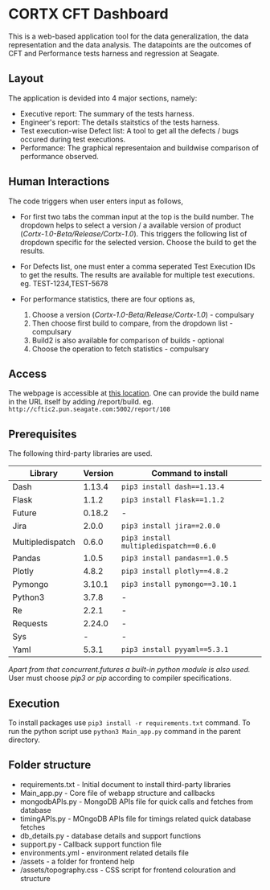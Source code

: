 # CORTX CFT Dashboard
This is a web-based application tool for the data generalization, the data representation and the data analysis. 
The datapoints are the outcomes of CFT and Performance tests harness and regression at Seagate.

## Layout
The application is devided into 4 major sections, namely:
- Executive report: The summary of the tests harness.
- Engineer's report: The details staitstics of the tests harness.
- Test execution-wise Defect list: A tool to get all the defects / bugs occured during test executions.
- Performance: The graphical representaion and buildwise comparison of performance observed.

## Human Interactions
The code triggers when user enters input as follows,
- For first two tabs the comman input at the top is the build number.
	The dropdown helps to select a version / a available version of product (*Cortx-1.0-Beta/Release/Cortx-1.0*).
	This triggers the following list of dropdown specific for the selected version.
	Choose the build to get the results.
	
- For Defects list, one must enter a comma seperated Test Execution IDs to get the results.
	The results are available for multiple test executions.
	eg. TEST-1234,TEST-5678

- For performance statistics, there are four options as,
	1. Choose a version (*Cortx-1.0-Beta/Release/Cortx-1.0*) - compulsary
	2. Then choose first build to compare, from the dropdown list - compulsary
	3. Build2 is also available for comparison of builds - optional
	4. Choose the operation to fetch statistics - compulsary

## Access
The webpage is accessible at [this location](http://cftic2.pun.seagate.com:5002/). 
One can provide the build name in the URL itself by adding /report/build. 
eg. `http://cftic2.pun.seagate.com:5002/report/108`

## Prerequisites
The following third-party libraries are used.

| Library | Version | Command to install |
| ----------- | ----------- | ----------- |
| Dash 	| 1.13.4 | `pip3 install dash==1.13.4` |
| Flask | 1.1.2 | `pip3 install Flask==1.1.2` |
| Future | 0.18.2 | - |
| Jira | 2.0.0 | `pip3 install jira==2.0.0` |
| Multipledispatch | 0.6.0 | `pip3 install multipledispatch==0.6.0` |
| Pandas | 1.0.5 | `pip3 install pandas==1.0.5` |
| Plotly | 4.8.2 | `pip3 install plotly==4.8.2` |
| Pymongo | 3.10.1 | `pip3 install pymongo==3.10.1` |
| Python3 | 3.7.8 | - |
| Re | 2.2.1 | - |
| Requests | 2.24.0 | - |
| Sys | - | - |
| Yaml | 5.3.1 | `pip3 install pyyaml==5.3.1` |

*Apart from that concurrent.futures a built-in python module is also used.*
User must choose *pip3 or pip* according to compiler specifications.

## Execution
To install packages use `pip3 install -r requirements.txt` command.
To run the python script use `python3 Main_app.py` command in the parent directory.

## Folder structure
- requirements.txt - Initial document to install third-party libraries
- Main_app.py - Core file of webapp structure and callbacks
- mongodbAPIs.py - MongoDB APIs file for quick calls and fetches from database
- timingAPIs.py - MOngoDB APIs file for timings related quick database fetches
- db_details.py - database details and support functions
- support.py - Callback support function file
- environments.yml - environment related details file
- /assets - a folder for frontend help
- /assets/topography.css - CSS script for frontend colouration and structure
